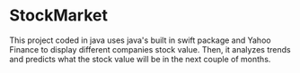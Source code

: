 # StockMarket
 This project coded in java uses java's built in swift package and Yahoo Finance to display different companies stock value. Then, it analyzes trends and predicts what the stock value will be in the next couple of months.
